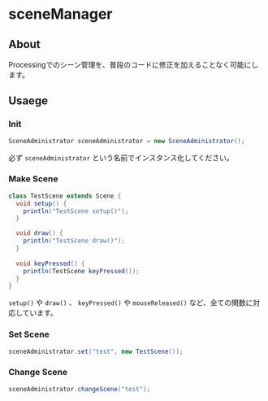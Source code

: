 # sceneManager

## About

Processingでのシーン管理を、普段のコードに修正を加えることなく可能にします。

## Usaege

### Init

```java
SceneAdministrator sceneAdministrator = new SceneAdministrator();
```

必ず `sceneAdministrator` という名前でインスタンス化してください。

### Make Scene

```java
class TestScene extends Scene {
  void setup() {
    println("TestScene setup()");
  }

  void draw() {
    println("TestScene draw()");
  }
  
  void keyPressed() {
    println(TestScene keyPressed());
  }
}
```

`setup()` や `draw()` 、 `keyPressed()` や `mouseReleased()` など、全ての関数に対応しています。

### Set Scene

```java
sceneAdministrator.set("test", new TestScene());
```

### Change Scene

```java
sceneAdministrator.changeScene("test");
```
